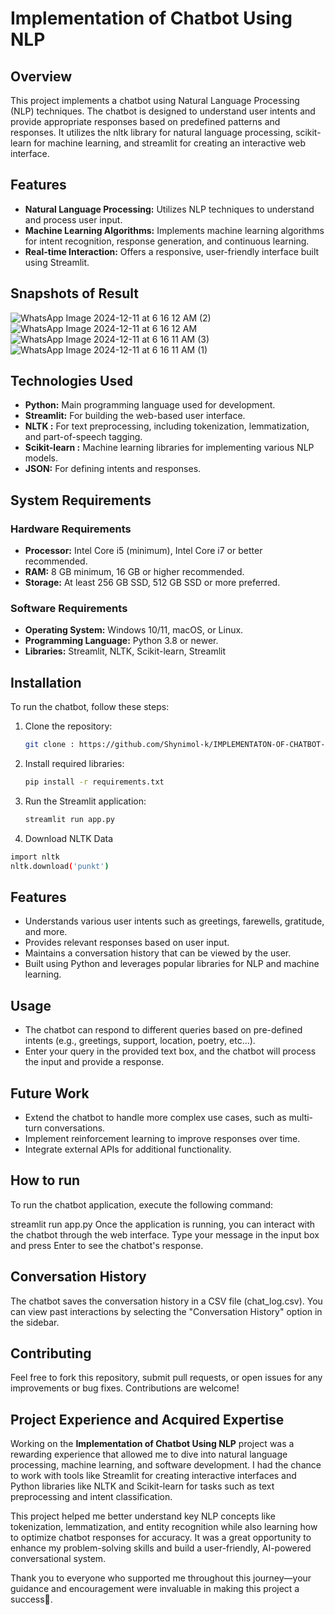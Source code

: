 # **Implementation of Chatbot Using NLP**
## **Overview**
This project implements a chatbot using Natural Language Processing (NLP) techniques. The chatbot is designed to understand user intents and provide appropriate responses based on predefined patterns and responses. It utilizes the nltk library for natural language processing, scikit-learn for machine learning, and streamlit for creating an interactive web interface.

## **Features**
- **Natural Language Processing:** Utilizes NLP techniques to understand and process user input.
- **Machine Learning Algorithms:** Implements machine learning algorithms for intent recognition, response generation, and continuous learning.
- **Real-time Interaction:** Offers a responsive, user-friendly interface built using Streamlit.


## **Snapshots of Result**

![WhatsApp Image 2024-12-11 at 6 16 12 AM (2)](https://github.com/user-attachments/assets/26f73f68-5af5-45c2-bd13-314793396edc)
![WhatsApp Image 2024-12-11 at 6 16 12 AM](https://github.com/user-attachments/assets/46a05fcc-b9ce-4d7c-9b38-8b42d96eea88)
![WhatsApp Image 2024-12-11 at 6 16 11 AM (3)](https://github.com/user-attachments/assets/f4a7c123-2484-4a25-8d21-ec3cfa09c27a)
![WhatsApp Image 2024-12-11 at 6 16 11 AM (1)](https://github.com/user-attachments/assets/b282104a-b067-47cc-897e-039b0e32e8cc)


## **Technologies Used**
- **Python:** Main programming language used for development.
- **Streamlit:** For building the web-based user interface.
- **NLTK :** For text preprocessing, including tokenization, lemmatization, and part-of-speech tagging.
- **Scikit-learn :** Machine learning libraries for implementing various NLP models.
- **JSON:** For defining intents and responses.

## **System Requirements**
### **Hardware Requirements**
- **Processor:** Intel Core i5 (minimum), Intel Core i7 or better recommended.
- **RAM:** 8 GB minimum, 16 GB or higher recommended.
- **Storage:** At least 256 GB SSD, 512 GB SSD or more preferred.
  
### **Software Requirements**
- **Operating System:** Windows 10/11, macOS, or Linux.
- **Programming Language:** Python 3.8 or newer.
- **Libraries:** Streamlit, NLTK, Scikit-learn, Streamlit

## **Installation**
To run the chatbot, follow these steps:

1. Clone the repository:
   ```bash
   git clone : https://github.com/Shynimol-k/IMPLEMENTATON-OF-CHATBOT-USING-NLP
   
   ```

2. Install required libraries:
   ```bash
   pip install -r requirements.txt
   ```

3. Run the Streamlit application:
   ```bash
   streamlit run app.py
   ```
4.  Download NLTK Data
   ```bash
   import nltk
   nltk.download('punkt')
   ```

## **Features**
- Understands various user intents such as greetings, farewells, gratitude, and more.
- Provides relevant responses based on user input.
- Maintains a conversation history that can be viewed by the user.
- Built using Python and leverages popular libraries for NLP and machine learning.

## **Usage**
- The chatbot can respond to different queries based on pre-defined intents (e.g., greetings, support, location, poetry,  etc...).
- Enter your query in the provided text box, and the chatbot will process the input and provide a response.

## **Future Work**
- Extend the chatbot to handle more complex use cases, such as multi-turn conversations.
- Implement reinforcement learning to improve responses over time.
- Integrate external APIs for additional functionality.

## **How to run**
To run the chatbot application, execute the following command:

streamlit run app.py
Once the application is running, you can interact with the chatbot through the web interface. Type your message in the input box and press Enter to see the chatbot's response.

## **Conversation History**
The chatbot saves the conversation history in a CSV file (chat_log.csv). You can view past interactions by selecting the "Conversation History" option in the sidebar.

## **Contributing**
Feel free to fork this repository, submit pull requests, or open issues for any improvements or bug fixes. Contributions are welcome!

## **Project Experience and Acquired Expertise**
Working on the **Implementation of Chatbot Using NLP** project was a rewarding experience that allowed me to dive into natural language processing, machine learning, and software development. I had the chance to work with tools like Streamlit for creating interactive interfaces and Python libraries like NLTK and Scikit-learn for tasks such as text preprocessing and intent classification.  

This project helped me better understand key NLP concepts like tokenization, lemmatization, and entity recognition while also learning how to optimize chatbot responses for accuracy. It was a great opportunity to enhance my problem-solving skills and build a user-friendly, AI-powered conversational system.  

Thank you to everyone who supported me throughout this journey—your guidance and encouragement were invaluable in making this project a success🙂.
